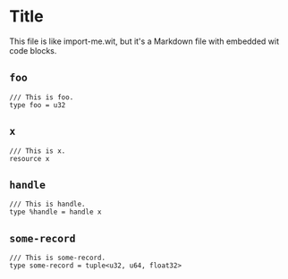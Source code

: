 # Title

This file is like import-me.wit, but it's a Markdown file with embedded wit
code blocks.

## `foo`
```wit
/// This is foo.
type foo = u32
```

## `x`
```wit
/// This is x.
resource x
```

## `handle`
```wit
/// This is handle.
type %handle = handle x
```

## `some-record`
```wit
/// This is some-record.
type some-record = tuple<u32, u64, float32>
```

